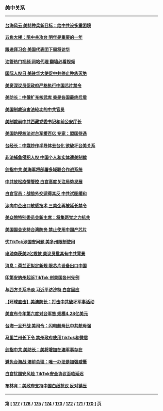 ### 美中关系
---
#### [台海风云 美特种兵新目标：给中共设多重困境](../../pages/nf1412576/n13881958.md?12111645) 
#### [五角大楼：阻中共攻台 明年是重要的一年](../../pages/nf1412576/n13882467.md?12111645) 
#### [跟进拜习会 美国代表团下周将访华](../../pages/nf1412576/n13882361.md?12111645) 
#### [油管热门视频 网站代理 翻墙必看视频](http://138.2.39.72:81/youtube.html?epic-marker?12111645)
#### [国际人权日 美驻华大使促中共停止种族灭绝](../../pages/nf1412576/n13882332.md?12111645) 
#### [美资深议员促政府严格执行中国芯片禁令](../../pages/nf1412576/n13882143.md?12111645) 
#### [美防长：中俄扩充核武库 美是各国最终后盾](../../pages/nf1412576/n13881997.md?12111645) 
#### [美国制裁迫害法轮功的中共官员](../../pages/nf1412576/n13881833.md?12111645) 
#### [美制裁前中共西藏党委书记和前公安厅长](../../pages/nf1412576/n13881924.md?12111645) 
#### [美国防授权法对台军援百亿 专家：盟国待遇](../../pages/nf1412576/n13881831.md?12111645) 
#### [台经长：中媒炒作半导体去台化 欲破坏台美关系](../../pages/nf1412576/n13881627.md?12111645) 
#### [非法捕鱼侵犯人权 中国个人和实体遭美制裁](../../pages/nf1412576/n13881750.md?12111645) 
#### [剑指中共 美海军将部署多域联合作战系统](../../pages/nf1412576/n13881464.md?12111645) 
#### [中共放松疫情管控 白宫高度关注局势发展](../../pages/nf1412576/n13881250.md?12111645) 
#### [白宫官员：战狼外交适得其反 中共试图缓和](../../pages/nf1412576/n13881144.md?12111645) 
#### [涉向中企出口敏感技术 三美企再被延长禁令](../../pages/nf1412576/n13881160.md?12111645) 
#### [美众院特别委员会新主席：将集两党之力抗共](../../pages/nf1412576/n13881108.md?12111645) 
#### [美国国会支持台湾防务 禁止使用中国产芯片](../../pages/nf1412576/n13881077.md?12111645) 
#### [忧TikTok涉国安问题 美多州限制使用](../../pages/nf1412576/n13881026.md?12111645) 
#### [电池商获美2亿拨款 美议员批其有中共背景](../../pages/nf1412576/n13880881.md?12111645) 
#### [消息：荷兰正拟定新规 限芯片设备出口中国](../../pages/nf1412576/n13880604.md?12111645) 
#### [印第安纳州起诉TikTok 创美国各州先例](../../pages/nf1412576/n13880546.md?12111645) 
#### [与西方关系冷淡 习近平访沙特 白宫回应](../../pages/nf1412576/n13880338.md?12111645) 
#### [【环球直击】美澳防长：打击中共破坏军事活动](../../pages/nf1412576/n13879718.md?12111645) 
#### [美宣布今年第六度对台军售 规模4.28亿美元](../../pages/nf1412576/n13879921.md?12111645) 
#### [台海一旦开战 美司令：闪电航母比中共航母强](../../pages/nf1412576/n13879801.md?12111645) 
#### [马里兰州长下令 禁州政府使用TikTok和微信](../../pages/nf1412576/n13879675.md?12111645) 
#### [剑指中共 美防长：美将增加在澳军事存在](../../pages/nf1412576/n13879619.md?12111645) 
#### [避免台海战 澳前总理：唯一办法是加强威慑](../../pages/nf1412576/n13879719.md?12111645) 
#### [白宫忧国安风险 TikTok安全协议面临延迟](../../pages/nf1412576/n13879684.md?12111645) 
#### [布林肯：美政府支持中国白纸抗议 反对镇压](../../pages/nf1412576/n13879629.md?12111645) 

---
#### 第 [ [177](./177.md?12111645) / [176](./176.md?12111645) / [175](./175.md?12111645) / [174](./174.md?12111645) / [173](./173.md?12111645) / [172](./172.md?12111645) / [171](./171.md?12111645) / [170](./170.md?12111645) ] 页
